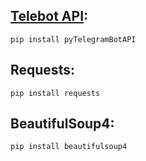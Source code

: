 ## [Telebot API](https://github.com/eternnoir/pyTelegramBotAPI):
    pip install pyTelegramBotAPI

## Requests:
    pip install requests

## BeautifulSoup4:
    pip install beautifulsoup4
